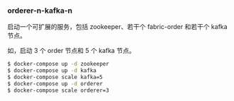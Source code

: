 ### orderer-n-kafka-n

启动一个可扩展的服务，包括 zookeeper、若干个 fabric-order 和若干个 kafka 节点。

如，启动 3 个 order 节点和 5 个 kafka 节点。

```bash
$ docker-compose up -d zookeeper
$ docker-compose up -d kafka
$ docker-compose scale kafka=5
$ docker-compose up -d orderer
$ docker-compose scale orderer=3
```